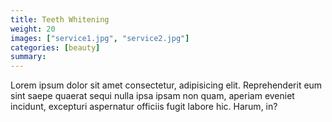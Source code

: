```yaml
---
title: Teeth Whitening
weight: 20
images: ["service1.jpg", "service2.jpg"]
categories: [beauty]
summary: 
---
```

Lorem ipsum dolor sit amet consectetur, adipisicing elit. Reprehenderit eum sint saepe quaerat sequi nulla ipsa ipsam non quam, aperiam eveniet incidunt, excepturi aspernatur officiis fugit labore hic. Harum, in?